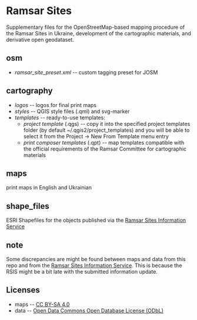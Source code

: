 Ramsar Sites
====================

Supplementary files for the OpenStreetMap-based mapping procedure of the Ramsar Sites in Ukraine, development of the cartographic materials, and derivative open geodataset.

## osm
* *ramsar_site_preset.xml* -- custom tagging preset for JOSM

## cartography

* *logos* -- logos for final print maps
* *styles* -- QGIS style files (.qml) and svg-marker
* *templates* -- ready-to-use templates:
    * *project template* (.qgs) -- copy it into the specified project templates folder (by default ~/.qgis2/project_templates) and you will be able to select it from the Project -> New From Template menu entry
    * *print composer templates* (.qpt) -- map templates compatible with the official requirements of the Ramsar Committee for cartographic materials
    
## maps
print maps in English and Ukrainian

## shape_files
ESRI Shapefiles for the objects published via the [Ramsar Sites Information Service](https://rsis.ramsar.org/)

## note
Some discrepancies are might be found between maps and data from this repo and from the [Ramsar Sites Information Service](https://rsis.ramsar.org/). This is because the RSIS might be a bit late with the submitted information update.

## Licenses
* maps -- [CC BY-SA 4.0](https://creativecommons.org/licenses/by-sa/4.0/)
* data -- [Open Data Commons Open Database License (ODbL)](https://opendatacommons.org/licenses/odbl/1.0/)